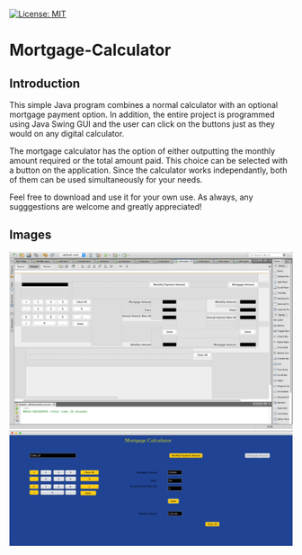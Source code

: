 [![License: MIT](https://img.shields.io/badge/License-MIT-yellow.svg)](https://opensource.org/licenses/MIT)

# Mortgage-Calculator

## Introduction

This simple Java program combines a normal calculator with an optional mortgage payment option. In addition, the entire project is programmed using Java Swing GUI and the user can click on the buttons just as they would on any digital calculator.

The mortgage calculator has the option of either outputting the monthly amount required or the total amount paid. This choice can be selected with a button on the application. Since the calculator works independantly, both of them can be used simultaneously for your needs.

Feel free to download and use it for your own use. As always, any sugggestions are welcome and greatly appreciated!

## Images

<img src = "images/Java Swing Elements.png" >
<img src = "images/Mortgage Calculator.png">
